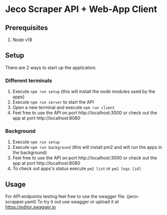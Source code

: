 # Jeco Scraper API + Web-App Client

## Prerequisites

1. Node v18

## Setup
There are 2 ways to start up the application.

### Different terminals
1. Execute `npm run setup` (this will install the node modules used by the apps)
2. Execute `npm run server` to start the API
3. Open a new terminal and execute `npm run client`
4. Feel free to use the API on port http://localhost:3000 or check out the app at port http://localhost:8080

### Background
1. Execute `npm run setup`
2. Execute `npm run background` (this will install pm2 and will run the apps in the background)
3. Feel free to use the API on port http://localhost:3000 or check out the app at port http://localhost:8080
4. To check out apps's status execute `pm2 list` or `pm2 logs [id]`

## Usage

For API endpoints testing feel free to use the swagger file. (jeco-scrapper.yaml)
To try it out use swagger or upload it at https://editor.swagger.io
